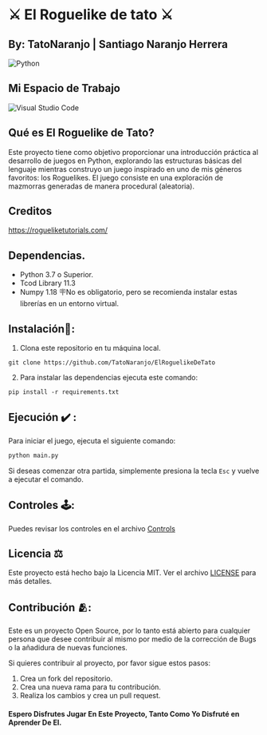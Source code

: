 

# ⚔️ El Roguelike de tato ⚔️
## By: TatoNaranjo | Santiago Naranjo Herrera

![Python](https://img.shields.io/badge/python-3670A0?style=for-the-badge&logo=python&logoColor=ffdd54)

## Mi Espacio de Trabajo
![Visual Studio Code](https://img.shields.io/badge/Visual%20Studio%20Code-0078d7.svg?style=for-the-badge&logo=visual-studio-code&logoColor=white)

## Qué es El Roguelike de Tato?
Este proyecto tiene como objetivo proporcionar una introducción práctica al desarrollo de juegos en Python, explorando las estructuras básicas del lenguaje mientras construyo un juego inspirado en uno de mis géneros favoritos: los Roguelikes. El juego consiste en una exploración de mazmorras generadas de manera procedural (aleatoria).

## Creditos
https://rogueliketutorials.com/
## Dependencias.
- Python 3.7 o Superior.
- Tcod Library 11.3
- Numpy 1.18
🪧No es obligatorio, pero se recomienda instalar estas librerías en un entorno virtual.

## Instalación👷:
 1. Clona este repositorio en tu máquina local.
```git
git clone https://github.com/TatoNaranjo/ElRoguelikeDeTato
```
2. Para instalar las dependencias ejecuta este comando:
```git
pip install -r requirements.txt
```
## Ejecución ✔️ :
Para iniciar el juego, ejecuta el siguiente comando:

```bash
python main.py
```
Si deseas comenzar otra partida, simplemente presiona la tecla `Esc` y vuelve a ejecutar el comando.

## Controles 🕹️:
Puedes revisar los controles en el archivo [Controls](https://github.com/TatoNaranjo/ElRoguelikeDeTato/blob/main/Controls.md)

## Licencia ⚖️
Este proyecto está hecho bajo la Licencia MIT. Ver el archivo [LICENSE](https://github.com/TatoNaranjo/ElRoguelikeDeTato/blob/main/LICENSE) para más detalles.

## Contribución 🫂:
Este es un proyecto Open Source, por lo tanto está abierto para cualquier persona que desee contribuir al mismo por medio de la corrección de Bugs o la añadidura de nuevas funciones.

Si quieres contribuir al proyecto, por favor sigue estos pasos:

1. Crea un fork del repositorio.
2. Crea una nueva rama para tu contribución.
3. Realiza los cambios y crea un pull request.

#### Espero Disfrutes Jugar En Este Proyecto, Tanto Como Yo Disfruté en Aprender De El.



